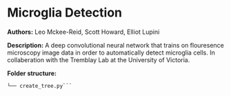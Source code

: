 # Microglia Detection

**Authors:** Leo Mckee-Reid, Scott Howard, Elliot Lupini

**Description:** A deep convolutional neural network that trains on flouresence microscopy image data in order to automatically detect microglia cells. In collaberation with the Tremblay Lab at the University of Victoria.

**Folder structure:**

```.
└── create_tree.py```
